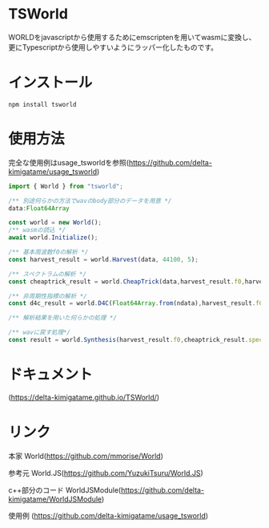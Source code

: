 # TSWorld
WORLDをjavascriptから使用するためにemscriptenを用いてwasmに変換し、更にTypescriptから使用しやすいようにラッパー化したものです。

# インストール
```
npm install tsworld
```

# 使用方法
完全な使用例はusage_tsworldを参照(https://github.com/delta-kimigatame/usage_tsworld)

```Typescript
import { World } from "tsworld";

/** 別途何らかの方法でwavのbody部分のデータを用意 */
data:Float64Array

const world = new World();
/** wasmの読込 */
await world.Initialize();

/** 基本周波数f0の解析 */
const harvest_result = world.Harvest(data, 44100, 5);

/** スペクトラムの解析 */
const cheaptrick_result = world.CheapTrick(data,harvest_result.f0,harvest_result.time_axis,44100);

/** 非周期性指標の解析 */
const d4c_result = world.D4C(Float64Array.from(ndata),harvest_result.f0,harvest_result.time_axis,2048,44100,0.85)

/** 解析結果を用いた何らかの処理 */

/** wavに戻す処理*/
const result = world.Synthesis(harvest_result.f0,cheaptrick_result.spectral,d4c_result,cheaptrick_result.fft_size,44100,5.0);
```

# ドキュメント
(https://delta-kimigatame.github.io/TSWorld/)

# リンク
本家 World(https://github.com/mmorise/World)

参考元 World.JS(https://github.com/YuzukiTsuru/World.JS)

c++部分のコード WorldJSModule(https://github.com/delta-kimigatame/WorldJSModule)

使用例 (https://github.com/delta-kimigatame/usage_tsworld)